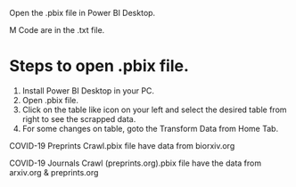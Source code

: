  Open the .pbix file in Power BI Desktop.

 M Code are in the .txt file.

# Steps to open .pbix file.

1. Install Power BI Desktop in your PC.
2. Open .pbix file.
3. Click on the table like icon on your left and select the desired table from right to see the scrapped data.
4. For some changes on table, goto the Transform Data from Home Tab.

 COVID-19 Preprints Crawl.pbix file have data from biorxiv.org

 COVID-19 Journals Crawl (preprints.org).pbix file have the data from arxiv.org & preprints.org
